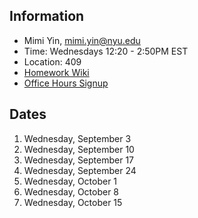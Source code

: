 ## Information

* Mimi Yin, mimi.yin@nyu.edu
* Time: Wednesdays 12:20 - 2:50PM EST
* Location: 409
* [Homework Wiki](https://github.com/ITPNYU/ICM-2025-Code/wiki/Homework-Mimi-01)
* [Office Hours Signup](https://calendar.app.google/ZNgeTMujQKz1QyJR7)

## Dates

1. Wednesday, September 3
2. Wednesday, September 10
3. Wednesday, September 17
4. Wednesday, September 24
5. Wednesday, October 1
6. Wednesday, October 8
7. Wednesday, October 15
